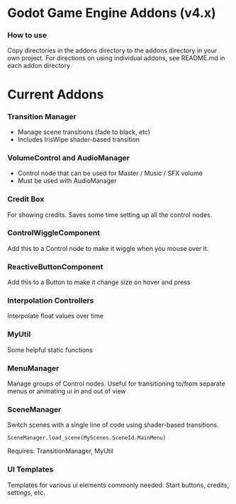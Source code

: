 # Godot Game Engine Addons (v4.x)

### How to use
Copy directories in the addons directory to the addons directory in your own project.
For directions on using individual addons, see README.md in each addon directory

# Current Addons
### Transition Manager
- Manage scene transitions (fade to black, etc)
- Includes IrisWipe shader-based transition

### VolumeControl and AudioManager
- Control node that can be used for Master / Music / SFX volume
- Must be used with AudioManager

### Credit Box
For showing credits. Saves some time setting up all the control nodes.

### ControlWiggleComponent
Add this to a Control node to make it wiggle when you mouse over it.

### ReactiveButtonComponent
Add this to a Button to make it change size on hover and press

### Interpolation Controllers
Interpolate float values over time

### MyUtil
Some helpful static functions 

### MenuManager
Manage groups of Control nodes. Useful for transitioning to/from separate menus or animating ui in and out of view

### SceneManager
Switch scenes with a single line of code using shader-based transitions.

`SceneManager.load_scene(MyScenes.SceneId.MainMenu)`

Requires: TransitionManager, MyUtil


### UI Templates
Templates for various ui elements commonly needed. Start buttons, credits, settings, etc.
